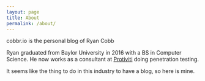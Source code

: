 ```yaml
---
layout: page
title: About
permalink: /about/
---
```


cobbr.io is the personal blog of Ryan Cobb

Ryan graduated from Baylor University in 2016 with a BS in Computer Science. He now works as a consultant at [Protiviti](https://www.protiviti.com/) doing penetration testing.

It seems like the thing to do in this industry to have a blog, so here is mine.
